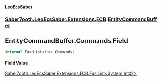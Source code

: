 #### [LeoEcsSaber](index.md 'index')
### [Saber7ooth.LeoEcsSaber.Extensions.ECB](Saber7ooth.LeoEcsSaber.Extensions.ECB.md 'Saber7ooth.LeoEcsSaber.Extensions.ECB').[EntityCommandBuffer](EntityCommandBuffer.md 'Saber7ooth.LeoEcsSaber.Extensions.ECB.EntityCommandBuffer')

## EntityCommandBuffer.Commands Field

```csharp
internal FastList<int> Commands;
```

#### Field Value
[Saber7ooth.LeoEcsSaber.Extensions.ECB.FastList&lt;](FastList_T_.md 'Saber7ooth.LeoEcsSaber.Extensions.ECB.FastList<T>')[System.Int32](https://docs.microsoft.com/en-us/dotnet/api/System.Int32 'System.Int32')[&gt;](FastList_T_.md 'Saber7ooth.LeoEcsSaber.Extensions.ECB.FastList<T>')